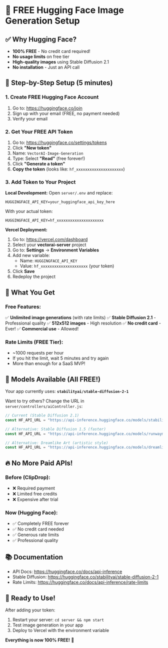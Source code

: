 # 🎨 FREE Hugging Face Image Generation Setup

## ✅ Why Hugging Face?
- **100% FREE** - No credit card required!
- **No usage limits** on free tier
- **High-quality images** using Stable Diffusion 2.1
- **No installation** - Just an API call

## 📝 Step-by-Step Setup (5 minutes)

### 1. Create FREE Hugging Face Account
1. Go to: https://huggingface.co/join
2. Sign up with your email (FREE, no payment needed)
3. Verify your email

### 2. Get Your FREE API Token
1. Go to: https://huggingface.co/settings/tokens
2. Click **"New token"**
3. Name: `VectorAI-Image-Generation`
4. Type: Select **"Read"** (free forever!)
5. Click **"Generate a token"**
6. **Copy the token** (looks like: `hf_xxxxxxxxxxxxxxxxxxxxx`)

### 3. Add Token to Your Project

**Local Development:**
Open `server/.env` and replace:
```env
HUGGINGFACE_API_KEY=your_huggingface_api_key_here
```
With your actual token:
```env
HUGGINGFACE_API_KEY=hf_xxxxxxxxxxxxxxxxxxxxx
```

**Vercel Deployment:**
1. Go to: https://vercel.com/dashboard
2. Select your **vectorai-server** project
3. Go to: **Settings** → **Environment Variables**
4. Add new variable:
   - Name: `HUGGINGFACE_API_KEY`
   - Value: `hf_xxxxxxxxxxxxxxxxxxxxx` (your token)
5. Click **Save**
6. Redeploy the project

## 🚀 What You Get

### Free Features:
✅ **Unlimited image generations** (with rate limits)
✅ **Stable Diffusion 2.1** - Professional quality
✅ **512x512 images** - High resolution
✅ **No credit card** - Ever!
✅ **Commercial use** - Allowed!

### Rate Limits (FREE Tier):
- ~1000 requests per hour
- If you hit the limit, wait 5 minutes and try again
- More than enough for a SaaS MVP!

## 🎨 Models Available (All FREE!)

Your app currently uses: **`stabilityai/stable-diffusion-2-1`**

Want to try others? Change the URL in `server/controllers/aiController.js`:

```javascript
// Current (Stable Diffusion 2.1)
const HF_API_URL = "https://api-inference.huggingface.co/models/stabilityai/stable-diffusion-2-1";

// Alternative: Stable Diffusion 1.5 (faster)
const HF_API_URL = "https://api-inference.huggingface.co/models/runwayml/stable-diffusion-v1-5";

// Alternative: Dreamlike Art (artistic style)
const HF_API_URL = "https://api-inference.huggingface.co/models/dreamlike-art/dreamlike-photoreal-2.0";
```

## 🔥 No More Paid APIs!

### Before (ClipDrop):
- ❌ Required payment
- ❌ Limited free credits
- ❌ Expensive after trial

### Now (Hugging Face):
- ✅ Completely FREE forever
- ✅ No credit card needed
- ✅ Generous rate limits
- ✅ Professional quality

## 📚 Documentation
- API Docs: https://huggingface.co/docs/api-inference
- Stable Diffusion: https://huggingface.co/stabilityai/stable-diffusion-2-1
- Rate Limits: https://huggingface.co/docs/api-inference/rate-limits

## 🎉 Ready to Use!

After adding your token:
1. Restart your server: `cd server && npm start`
2. Test image generation in your app
3. Deploy to Vercel with the environment variable

**Everything is now 100% FREE!** 🚀
